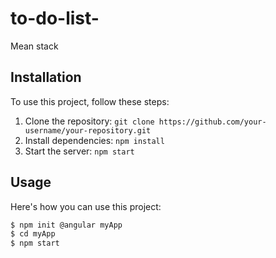 # to-do-list-
Mean stack
## Installation

To use this project, follow these steps:
 
1. Clone the repository: `git clone https://github.com/your-username/your-repository.git`
2. Install dependencies: `npm install`
3. Start the server: `npm start`

## Usage

Here's how you can use this project:

```bash
$ npm init @angular myApp
$ cd myApp
$ npm start
```
